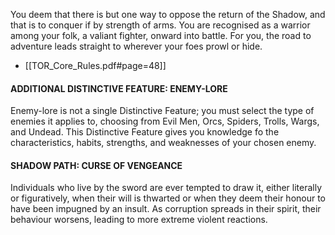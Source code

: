 You deem that there is but one way to oppose the return of the Shadow, and that is to conquer if by strength of arms. You are recognised as a warrior among your folk, a valiant fighter, onward into battle. For you, the road to adventure leads straight to wherever your foes prowl or hide.
- [[TOR_Core_Rules.pdf#page=48]]

#### ADDITIONAL DISTINCTIVE FEATURE: ENEMY-LORE
Enemy-lore is not a single Distinctive Feature; you must select the type of enemies it applies to, choosing from Evil Men, Orcs, Spiders, Trolls, Wargs, and Undead. This Distinctive Feature gives you knowledge fo the characteristics, habits, strengths, and weaknesses of your chosen enemy.

#### SHADOW PATH: CURSE OF VENGEANCE
Individuals who live by the sword are ever tempted to draw it, either literally or figuratively, when their will is thwarted or when they deem their honour to have been impugned by an insult. As corruption spreads in their spirit, their behaviour worsens, leading to more extreme violent reactions.
